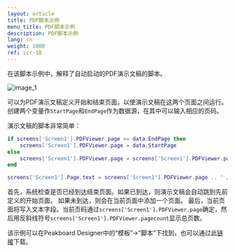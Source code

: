 ```yaml
---
layout: article
title: PDF脚本示例
menu_title: PDF脚本示例
description: PDF脚本示例
lang: cn
weight: 1000
ref: scr-10
---
```

在该脚本示例中，解释了自动启动的PDF演示文稿的脚本。


![image_1](/assets/images/scripting/Scripting_Beispiele/PDF.png)

可以为PDF演示文稿定义开始和结束页面，以使演示文稿在这两个页面之间运行。
创建两个变量作`StartPage`和`EndPage`作为数据源，在其中可以输入相应的页码。

演示文稿的脚本非常简单：

```lua
if screens['Screen1'].PDFViewer.page >= data.EndPage then
	screens['Screen1'].PDFViewer.page = data.StartPage
else
	screens['Screen1'].PDFViewer.page = screens['Screen1'].PDFViewer.page + 1
end

screens['Screen1'].Page.text = screens['Screen1'].PDFViewer.page .. ' / ' .. screens['Screen1'].PDFViewer.pagecount

```

首先，系统检查是否已经到达结束页面。如果已到达，则演示文稿会自动跳到先前定义的开始页面。
如果未到达，则会在当前页面中添加一个页面。
最后，当前页面将写入文本字段。当前页码通过`screens['Screen1'].PDFViewer.page`确定，然后用反斜线符号`screens['Screen1'].PDFViewer.pagecount`显示总页数。

该示例可以在Peakboard Designer中的“模板”->“脚本”下找到，也可以通过此[链接](https://github.com/Peakboard/CoolStuff/raw/master/Scripts/PDF%20Viewer/PDF%20Viewer.pbmx)下载。
